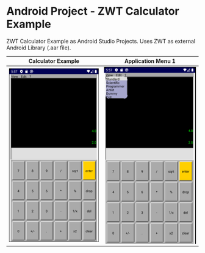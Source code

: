# Android Project - ZWT Calculator Example

ZWT Calculator Example as Android Studio Projects.
Uses ZWT as external Android Library (.aar file).

Calculator Example             |  Application Menu 1
:-------------------------:|:-------------------------:
![](https://raw.githubusercontent.com/zwt-lib/zwt-android-calculator/master/images/base.png)  |  ![](https://raw.githubusercontent.com/zwt-lib/zwt-android-calculator/master/images/menu1.png)
